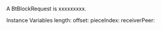 A BtBlockRequest is xxxxxxxxx.

Instance Variables
	length:		<Object>
	offset:		<Object>
	pieceIndex:		<Object>
	receiverPeer:		<Object>
	requesterPeer:		<Object>

length
	- xxxxx

offset
	- xxxxx

pieceIndex
	- xxxxx

receiverPeer
	- xxxxx

requesterPeer
	- xxxxx

